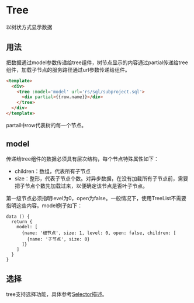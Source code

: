 # Tree

以树状方式显示数据

## 用法

把数据通过model参数传递给tree组件，树节点显示的内容通过partial传递给tree组件，加载子节点的服务路径通过url参数传递给组件。
```html
<template>
  <div>
    <tree :model='model' url='rs/sql/subproject.sql'>
      <div partial>{{row.name}}</div>
    </tree>
  </div>
</template>
```
partail中row代表树的每一个节点。

## model

传递给tree组件的数据必须具有层次结构，每个节点特殊属性如下：

* children：数组，代表所有子节点
* size：整形，代表子节点个数。对异步数据，在没有加载所有子节点前，需要把子节点个数先加载过来，以便确定该节点是否叶子节点。

第一级节点必须指明level为0，open为false。一般情况下，使用TreeList不需要指明这些内容。model例子如下：
```
data () {
  return {
    model: [
      {name: '根节点', size: 1, level: 0, open: false, children: [
        {name: '子节点', size: 0}
      ]}
    ]  
  }
}
```
## 选择

tree支持选择功能，具体参考[Selector](Selector.md)描述。
